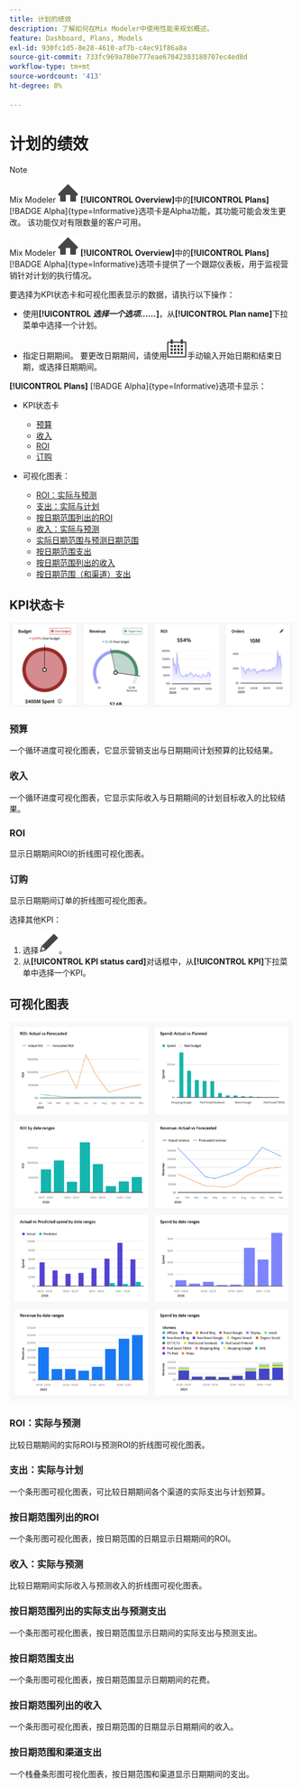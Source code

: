 ```yaml
---
title: 计划的绩效
description: 了解如何在Mix Modeler中使用性能来规划概述。
feature: Dashboard, Plans, Models
exl-id: 930fc1d5-8e28-4610-af7b-c4ec91f86a8a
source-git-commit: 733fc969a780e777eae67042303180707ec4ed8d
workflow-type: tm+mt
source-wordcount: '413'
ht-degree: 0%

---
```


# 计划的绩效

>[!NOTE]
>
>Mix Modeler ![主页](/help/assets/icons/Home.svg) **[!UICONTROL Overview]**&#x200B;中的&#x200B;**[!UICONTROL Plans]** [!BADGE Alpha]{type=Informative}选项卡是Alpha功能，其功能可能会发生更改。 该功能仅对有限数量的客户可用。




Mix Modeler ![主页](/help/assets/icons/Home.svg) **[!UICONTROL Overview]**&#x200B;中的&#x200B;**[!UICONTROL Plans]** [!BADGE Alpha]{type=Informative}选项卡提供了一个跟踪仪表板，用于监视营销针对计划的执行情况。

要选择为KPI状态卡和可视化图表显示的数据，请执行以下操作：

* 使用&#x200B;**[!UICONTROL _选择一个选项……_]**，从&#x200B;**[!UICONTROL Plan name]**&#x200B;下拉菜单中选择一个计划。

* 指定日期期间。 要更改日期期间，请使用![日历](/help/assets/icons/Calendar.svg)手动输入开始日期和结束日期，或选择日期期间。

**[!UICONTROL Plans]** [!BADGE Alpha]{type=Informative}选项卡显示：

* KPI状态卡

   * [预算](#budget)
   * [收入](#revenue)
   * [ROI](#roi)
   * [订购](#orders)

* 可视化图表：
   * [ROI：实际与预测](#roi-actual-vs-forecasted)
   * [支出：实际与计划](#spend-actual-vs-planned)
   * [按日期范围列出的ROI](#roi-by-date-ranges)
   * [收入：实际与预测](#revenue-actual-vs-forecasted)
   * [实际日期范围与预测日期范围](#actual-vs-predicted-spend-by-date-ranges)
   * [按日期范围支出](#spend-by-date-ranges)
   * [按日期范围列出的收入](#revenue-by-date-ranges)
   * [按日期范围（和渠道）支出](#spend-by-date-ranges-and-channels)

## KPI状态卡

![KPI状态卡](../assets/performance-to-plan-kpi-cards.png)


### 预算

一个循环进度可视化图表，它显示营销支出与日期期间计划预算的比较结果。

### 收入

一个循环进度可视化图表，它显示实际收入与日期期间的计划目标收入的比较结果。


### ROI

显示日期期间ROI的折线图可视化图表。


### 订购

显示日期期间订单的折线图可视化图表。

选择其他KPI：

1. 选择![编辑](/help/assets/icons/Edit.svg)。
1. 从&#x200B;**[!UICONTROL KPI status card]**&#x200B;对话框中，从&#x200B;**[!UICONTROL KPI]**&#x200B;下拉菜单中选择一个KPI。


## 可视化图表

![可视化图表](../assets/performance-to-plan-visualizations.png)

### ROI：实际与预测

比较日期期间的实际ROI与预测ROI的折线图可视化图表。


### 支出：实际与计划

一个条形图可视化图表，可比较日期期间各个渠道的实际支出与计划预算。

### 按日期范围列出的ROI

一个条形图可视化图表，按日期范围的日期显示日期期间的ROI。


### 收入：实际与预测

比较日期期间实际收入与预测收入的折线图可视化图表。


### 按日期范围列出的实际支出与预测支出

一个条形图可视化图表，按日期范围显示日期间的实际支出与预测支出。


### 按日期范围支出

一个条形图可视化图表，按日期范围显示日期期间的花费。


### 按日期范围列出的收入

一个条形图可视化图表，按日期范围的日期显示日期期间的收入。


### 按日期范围和渠道支出

一个栈叠条形图可视化图表，按日期范围和渠道显示日期期间的支出。
